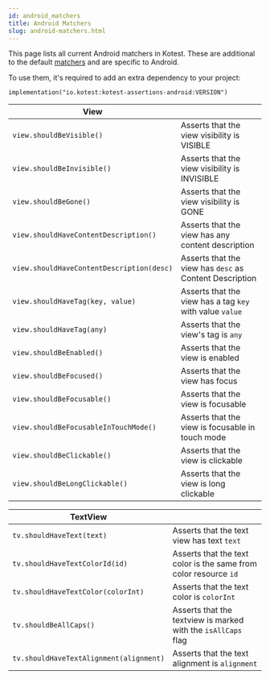 ```yaml
---
id: android_matchers
title: Android Matchers
slug: android-matchers.html
---
```




This page lists all current Android matchers in Kotest. These are additional to the default [matchers](matchers.md) and are specific to Android.

To use them, it's required to add an extra dependency to your project:
```
implementation("io.kotest:kotest-assertions-android:VERSION")
```

| View | |
| -------- | ---- |
| `view.shouldBeVisible()` | Asserts that the view visibility is VISIBLE |
| `view.shouldBeInvisible()` | Asserts that the view visibility is INVISIBLE |
| `view.shouldBeGone()` | Asserts that the view visibility is GONE |
| `view.shouldHaveContentDescription()` | Asserts that the view has any content description |
| `view.shouldHaveContentDescription(desc)` | Asserts that the view has `desc` as Content Description |
| `view.shouldHaveTag(key, value)` | Asserts that the view has a tag `key` with value `value` |
| `view.shouldHaveTag(any)` | Asserts that the view's tag is `any` |
| `view.shouldBeEnabled()` | Asserts that the view is enabled |
| `view.shouldBeFocused()` | Asserts that the view has focus |
| `view.shouldBeFocusable()` | Asserts that the view is focusable |
| `view.shouldBeFocusableInTouchMode()` | Asserts that the view is focusable in touch mode |
| `view.shouldBeClickable()` | Asserts that the view is clickable |
| `view.shouldBeLongClickable()` | Asserts that the view is long clickable |

| TextView | |
| -------- | ---- |
| `tv.shouldHaveText(text)` | Asserts that the text view has text `text` |
| `tv.shouldHaveTextColorId(id)` | Asserts that the text color is the same from color resource `id` |
| `tv.shouldHaveTextColor(colorInt)` | Asserts that the text color is `colorInt` |
| `tv.shouldBeAllCaps()` | Asserts that the textview is marked with the `isAllCaps` flag |
| `tv.shouldHaveTextAlignment(alignment)` | Asserts that the text alignment is `alignment` |
